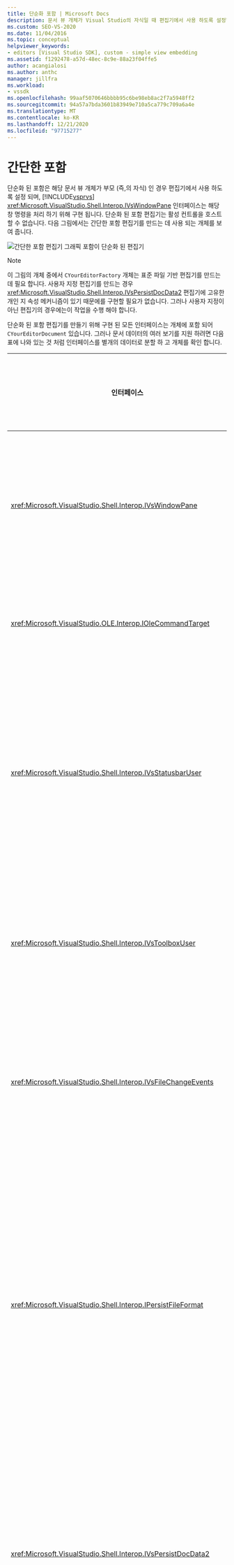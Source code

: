 ```yaml
---
title: 단순화 포함 | Microsoft Docs
description: 문서 뷰 개체가 Visual Studio의 자식일 때 편집기에서 사용 하도록 설정할 수 있는 간소화 된 포함에 대해 알아봅니다.
ms.custom: SEO-VS-2020
ms.date: 11/04/2016
ms.topic: conceptual
helpviewer_keywords:
- editors [Visual Studio SDK], custom - simple view embedding
ms.assetid: f1292478-a57d-48ec-8c9e-88a23f04ffe5
author: acangialosi
ms.author: anthc
manager: jillfra
ms.workload:
- vssdk
ms.openlocfilehash: 99aaf5070646bbbb95c6be98eb8ac2f7a5948ff2
ms.sourcegitcommit: 94a57a7bda3601b83949e710a5ca779c709a6a4e
ms.translationtype: MT
ms.contentlocale: ko-KR
ms.lasthandoff: 12/21/2020
ms.locfileid: "97715277"
---
```

# <a name="simplified-embedding"></a>간단한 포함
단순화 된 포함은 해당 문서 뷰 개체가 부모 (즉,의 자식) 인 경우 편집기에서 사용 하도록 설정 되며, [!INCLUDE[vsprvs](../code-quality/includes/vsprvs_md.md)] <xref:Microsoft.VisualStudio.Shell.Interop.IVsWindowPane> 인터페이스는 해당 창 명령을 처리 하기 위해 구현 됩니다. 단순화 된 포함 편집기는 활성 컨트롤을 호스트할 수 없습니다. 다음 그림에서는 간단한 포함 편집기를 만드는 데 사용 되는 개체를 보여 줍니다.

 ![간단한 포함 편집기 그래픽](../extensibility/media/vssimplifiedembeddingeditor.gif "vsSimplifiedEmbeddingEditor") 포함이 단순화 된 편집기

> [!NOTE]
> 이 그림의 개체 중에서 `CYourEditorFactory` 개체는 표준 파일 기반 편집기를 만드는 데 필요 합니다. 사용자 지정 편집기를 만드는 경우 <xref:Microsoft.VisualStudio.Shell.Interop.IVsPersistDocData2> 편집기에 고유한 개인 지 속성 메커니즘이 있기 때문에를 구현할 필요가 없습니다. 그러나 사용자 지정이 아닌 편집기의 경우에는이 작업을 수행 해야 합니다.

 단순화 된 포함 편집기를 만들기 위해 구현 된 모든 인터페이스는 개체에 포함 되어 `CYourEditorDocument` 있습니다. 그러나 문서 데이터의 여러 보기를 지원 하려면 다음 표에 나와 있는 것 처럼 인터페이스를 별개의 데이터로 분할 하 고 개체를 확인 합니다.

|인터페이스|인터페이스 위치|기능|
|---------------|---------------------------|---------|
|<xref:Microsoft.VisualStudio.Shell.Interop.IVsWindowPane>|보기|부모 창에 대 한 연결을 제공 합니다.|
|<xref:Microsoft.VisualStudio.OLE.Interop.IOleCommandTarget>|보기|명령을 처리 합니다.|
|<xref:Microsoft.VisualStudio.Shell.Interop.IVsStatusbarUser>|보기|상태 표시줄 업데이트를 사용하도록 설정합니다.|
|<xref:Microsoft.VisualStudio.Shell.Interop.IVsToolboxUser>|보기|**도구 상자** 항목을 사용 합니다.|
|<xref:Microsoft.VisualStudio.Shell.Interop.IVsFileChangeEvents>|데이터|파일이 변경 될 때 알림을 보냅니다.|
|<xref:Microsoft.VisualStudio.Shell.Interop.IPersistFileFormat>|데이터|파일 형식에 대해 다른 이름으로 저장 기능을 사용 하도록 설정 합니다.|
|<xref:Microsoft.VisualStudio.Shell.Interop.IVsPersistDocData2>|데이터|문서에 대해 지속성을 사용하도록 설정합니다.|
|<xref:Microsoft.VisualStudio.Shell.Interop.IVsDocDataFileChangeControl>|데이터|파일 변경 이벤트 (예: 다시 로드 트리거)를 해제할 수 있습니다.|
